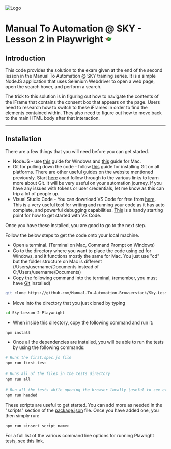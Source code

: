 ![Logo](https://www.browserstack.com/images/static/header-logo.jpg)

# Manual To Automation @ SKY - Lesson 2 in Playwright <a href="https://nodejs.org/en/"><img src="https://raw.githubusercontent.com/github/explore/60cd2530141f67f07a947fa2d310c482e287e387/topics/playwright/playwright.png" alt="playwright" height="22" /></a>

## Introduction

This code provides the solution to the exam given at the end of the second lesson in the Manual To Automation @ SKY training series. It is a simple NodeJS application that uses Selenium Webdriver to open a web page, open the search hover, and perform a search.

The trick to this solution is in figuring out how to navigate the contents of the iFrame that contains the consent box that appears on the page. Users need to research how to switch to these iFrames in order to find the elements contained within. They also need to figure out how to move back to the main HTML body after that interaction.

---

## Installation

There are a few things that you will need before you can get started.

* NodeJS - use [this](https://phoenixnap.com/kb/install-node-js-npm-on-windows) guide for Windows and [this](https://nodesource.com/blog/installing-nodejs-tutorial-mac-os-x/) guide for Mac.
* Git for pulling down the code - follow [this]() guide for installing Git on all platforms. There are other useful guides on the website mentioned previously. Start [here](https://github.com/git-guides) anad follow through to the various links to learn more about Git. It will be very useful on your automation journey. If you have any issues with tokens or user credentials, let me know as this can trip a lot of people up.
* Visual Studio Code - You can download VS Code for free from [here](https://code.visualstudio.com/download). This is a very useful tool for writing and running your code as it has auto complete, and powerful debugging capabilities. [This](https://code.visualstudio.com/docs/introvideos/basics) is a handy starting point for how to get started with VS Code.

Once you have these installed, you are good to go to the next step.

Follow the below steps to get the code onto your local machine.

* Open a terminal. (Terminal on Mac, Command Prompt on Windows)
* Go to the directory where you want to place the code using [cd](https://docs.microsoft.com/en-us/windows-server/administration/windows-commands/cd) for Windows, and it functions mostly the same for Mac. You just use "cd" but the folder structure on Mac is different (/Users/username/Documents instead of C:/Users/username/Documents)
* Copy the following command into the terminal, (remember, you must have [Git](https://git-scm.com/downloads) installed)
```sh
git clone https://github.com/Manual-To-Automation-Browserstack/Sky-Lesson-2-Playwright.git.
```
* Move into the directory that you just cloned by typing
```sh
cd Sky-Lesson-2-Playwright
```
* When inside this directory, copy the following command and run it:
```sh
npm install
```
* Once all the dependencies are installed, you will be able to run the tests by using the following commands:
```sh
# Runs the first.spec.js file
npm run first-test

# Runs all of the files in the tests directory
npm run all

# Run all the tests while opening the browser locally (useful to see everything happening in real time.)
npm run headed
```

These scripts are useful to get started. You can add more as needed in the "scripts" section of the [package.json](./package.json) file. Once you have added one, you then simply run:

```sh
npm run <insert script name>
```

For a full list of the various command line options for running Plawright tests, see [this](https://playwright.dev/docs/test-cli) link.

